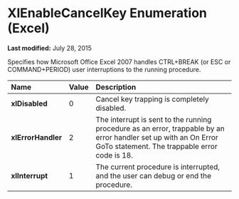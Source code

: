 
# XlEnableCancelKey Enumeration (Excel)

 **Last modified:** July 28, 2015

Specifies how Microsoft Office Excel 2007 handles CTRL+BREAK (or ESC or COMMAND+PERIOD) user interruptions to the running procedure.


|**Name**|**Value**|**Description**|
|:-----|:-----|:-----|
| **xlDisabled**|0|Cancel key trapping is completely disabled.|
| **xlErrorHandler**|2|The interrupt is sent to the running procedure as an error, trappable by an error handler set up with an On Error GoTo statement. The trappable error code is 18.|
| **xlInterrupt**|1|The current procedure is interrupted, and the user can debug or end the procedure.|
